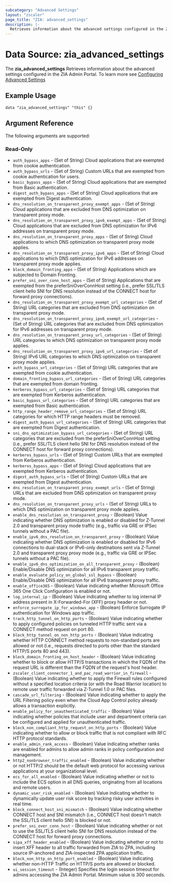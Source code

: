 ```yaml
---
subcategory: "Advanced Settings"
layout: "zscaler"
page_title: "ZIA: advanced_settings"
description: |-
  Retrieves information about the advanced settings configured in the ZIA Admin Portal
---
```


# Data Source: zia_advanced_settings

The **zia_advanced_settings** Retrieves information about the advanced settings configured in the ZIA Admin Portal. To learn more see [Configuring Advanced Settings](https://help.zscaler.com/zia/configuring-advanced-settings)

## Example Usage

```hcl
data "zia_advanced_settings" "this" {}
```

## Argument Reference

The following arguments are supported:

### Read-Only

* `auth_bypass_apps` - (Set of String) Cloud applications that are exempted from cookie authentication.
* `auth_bypass_urls` - (Set of String) Custom URLs that are exempted from cookie authentication for users.
* `basic_bypass_apps` - (Set of String) Cloud applications that are exempted from Basic authentication.
* `digest_auth_bypass_apps` - (Set of String) Cloud applications that are exempted from Digest authentication.
* `dns_resolution_on_transparent_proxy_exempt_apps` - (Set of String) Cloud applications that are excluded from DNS optimization on transparent proxy mode.
* `dns_resolution_on_transparent_proxy_ipv6_exempt_apps` - (Set of String) Cloud applications that are excluded from DNS optimization for IPv6 addresses on transparent proxy mode.
* `dns_resolution_on_transparent_proxy_apps` - (Set of String) Cloud applications to which DNS optimization on transparent proxy mode applies.
* `dns_resolution_on_transparent_proxy_ipv6_apps` - (Set of String) Cloud applications to which DNS optimization for IPv6 addresses on transparent proxy mode applies.
* `block_domain_fronting_apps` - (Set of String) Applications which are subjected to Domain Fronting.
* `prefer_sni_over_conn_host_apps` - (Set of String) Applications that are exempted from the preferSniOverConnHost setting (i.e., prefer SSL/TLS client hello SNI for DNS resolution instead of the CONNECT host for forward proxy connections).
* `dns_resolution_on_transparent_proxy_exempt_url_categories` - (Set of String) URL categories that are excluded from DNS optimization on transparent proxy mode.
* `dns_resolution_on_transparent_proxy_ipv6_exempt_url_categories` - (Set of String) URL categories that are excluded from DNS optimization for IPv6 addresses on transparent proxy mode.
* `dns_resolution_on_transparent_proxy_url_categories` - (Set of String) URL categories to which DNS optimization on transparent proxy mode applies.
* `dns_resolution_on_transparent_proxy_ipv6_url_categories` - (Set of String) IPv6 URL categories to which DNS optimization on transparent proxy mode applies.
* `auth_bypass_url_categories` - (Set of String) URL categories that are exempted from cookie authentication.
* `domain_fronting_bypass_url_categories` - (Set of String) URL categories that are exempted from domain fronting.
* `kerberos_bypass_url_categories` - (Set of String) URL categories that are exempted from Kerberos authentication.
* `basic_bypass_url_categories` - (Set of String) URL categories that are exempted from Basic authentication.
* `http_range_header_remove_url_categories` - (Set of String) URL categories for which HTTP range headers must be removed.
* `digest_auth_bypass_url_categories` - (Set of String) URL categories that are exempted from Digest authentication.
* `sni_dns_optimization_bypass_url_categories` - (Set of String) URL categories that are excluded from the preferSniOverConnHost setting (i.e., prefer SSL/TLS client hello SNI for DNS resolution instead of the CONNECT host for forward proxy connections).
* `kerberos_bypass_urls` - (Set of String) Custom URLs that are exempted from Kerberos authentication.
* `kerberos_bypass_apps` - (Set of String) Cloud applications that are exempted from Kerberos authentication.
* `digest_auth_bypass_urls` - (Set of String) Custom URLs that are exempted from Digest authentication.
* `dns_resolution_on_transparent_proxy_exempt_urls` - (Set of String) URLs that are excluded from DNS optimization on transparent proxy mode.
* `dns_resolution_on_transparent_proxy_urls` - (Set of String) URLs to which DNS optimization on transparent proxy mode applies.
* `enable_dns_resolution_on_transparent_proxy` - (Boolean) Value indicating whether DNS optimization is enabled or disabled for Z-Tunnel 2.0 and transparent proxy mode traffic (e.g., traffic via GRE or IPSec tunnels without a PAC file).
* `enable_ipv6_dns_resolution_on_transparent_proxy` - (Boolean) Value indicating whether DNS optimization is enabled or disabled for IPv6 connections to dual-stack or IPv6-only destinations sent via Z-Tunnel 2.0 and transparent proxy proxy mode (e.g., traffic via GRE or IPSec tunnels without a PAC file).
* `enable_ipv6_dns_optimization_on_all_transparent_proxy` - (Boolean) Enable/Disable DNS optimization for all IPv6 transparent proxy traffic.
* `enable_evaluate_policy_on_global_ssl_bypass` - (Boolean) Enable/Disable DNS optimization for all IPv6 transparent proxy traffic.
* `enable_office365` - (Boolean) Value indicating whether Microsoft Office 365 One Click Configuration is enabled or not.
* `log_internal_ip` - (Boolean) Value indicating whether to log internal IP address present in X-Forwarded-For (XFF) proxy header or not.
* `enforce_surrogate_ip_for_windows_app` - (Boolean) Enforce Surrogate IP authentication for Windows app traffic.
* `track_http_tunnel_on_http_ports` - (Boolean) Value indicating whether to apply configured policies on tunneled HTTP traffic sent via a CONNECT method request on port 80.
* `block_http_tunnel_on_non_http_ports` - (Boolean) Value indicating whether HTTP CONNECT method requests to non-standard ports are allowed or not (i.e., requests directed to ports other than the standard HTTP/S ports 80 and 443).
* `block_domain_fronting_on_host_header` - (Boolean) Value indicating whether to block or allow HTTP/S transactions in which the FQDN of the request URL is different than the FQDN of the request's host header.
* `zscaler_client_connector_1_and_pac_road_warrior_in_firewall` - (Boolean) Value indicating whether to apply the Firewall rules configured without a specified location criteria (or with the Road Warrior location) to remote user traffic forwarded via Z-Tunnel 1.0 or PAC files.
* `cascade_url_filtering` - (Boolean) Value indicating whether to apply the URL Filtering policy even when the Cloud App Control policy already allows a transaction explicitly.
* `enable_policy_for_unauthenticated_traffic` - (Boolean) Value indicating whether policies that include user and department criteria can be configured and applied for unauthenticated traffic.
* `block_non_compliant_http_request_on_http_ports` - (Boolean) Value indicating whether to allow or block traffic that is not compliant with RFC HTTP protocol standards.
* `enable_admin_rank_access` - (Boolean) Value indicating whether ranks are enabled for admins to allow admin ranks in policy configuration and management.
* `http2_nonbrowser_traffic_enabled` - (Boolean) Value indicating whether or not HTTP/2 should be the default web protocol for accessing various applications at your organizational level.
* `ecs_for_all_enabled` - (Boolean) Value indicating whether or not to include the ECS option in all DNS queries, originating from all locations and remote users.
* `dynamic_user_risk_enabled` - (Boolean) Value indicating whether to dynamically update user risk score by tracking risky user activities in real time.
* `block_connect_host_sni_mismatch` - (Boolean) Value indicating whether CONNECT host and SNI mismatch (i.e., CONNECT host doesn't match the SSL/TLS client hello SNI) is blocked or not.
* `prefer_sni_over_conn_host` - (Boolean) Value indicating whether or not to use the SSL/TLS client hello SNI for DNS resolution instead of the CONNECT host for forward proxy connections.
* `sipa_xff_header_enabled` - (Boolean) Value indicating whether or not to insert XFF header to all traffic forwarded from ZIA to ZPA, including source IP-anchored and ZIA-inspected ZPA application traffic.
* `block_non_http_on_http_port_enabled` - (Boolean) Value indicating whether non-HTTP Traffic on HTTP/S ports are allowed or blocked.
* `ui_session_timeout` - (Integer) Specifies the login session timeout for admins accessing the ZIA Admin Portal. Minimum value is 300 seconds.
